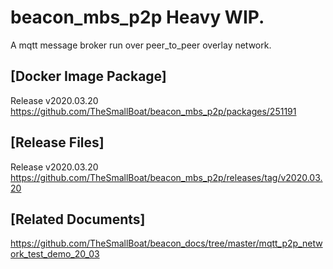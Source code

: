 # beacon_mbs_p2p Heavy WIP.
A mqtt message broker run over peer_to_peer overlay network. 

## [Docker Image Package]
Release v2020.03.20 https://github.com/TheSmallBoat/beacon_mbs_p2p/packages/251191

## [Release Files]
Release v2020.03.20 https://github.com/TheSmallBoat/beacon_mbs_p2p/releases/tag/v2020.03.20

## [Related Documents]
https://github.com/TheSmallBoat/beacon_docs/tree/master/mqtt_p2p_network_test_demo_20_03
